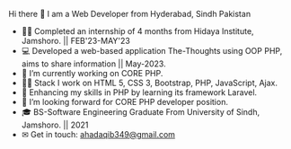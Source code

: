 Hi there 👋 
I am a Web Developer from Hyderabad, Sindh Pakistan

- 👨‍🎓 Completed an internship of 4 months from Hidaya Institute, Jamshoro. || FEB'23-MAY'23 
- 💻 Developed a web-based application The-Thoughts using OOP PHP, aims to share information || May-2023.
- 🔭 I’m currently working on CORE PHP.
- 👩‍💻 Stack I work on HTML 5, CSS 3, Bootstrap, PHP, JavaScript, Ajax.
- 🌱 Enhancing my skills in PHP by learning its framework Laravel.
- 👯 I’m looking forward for CORE PHP developer position.
- 🎓 BS-Software Engineering Graduate From University of Sindh, Jamshoro. || 2021 
- ✉ Get in touch: ahadaqib349@gmail.com
